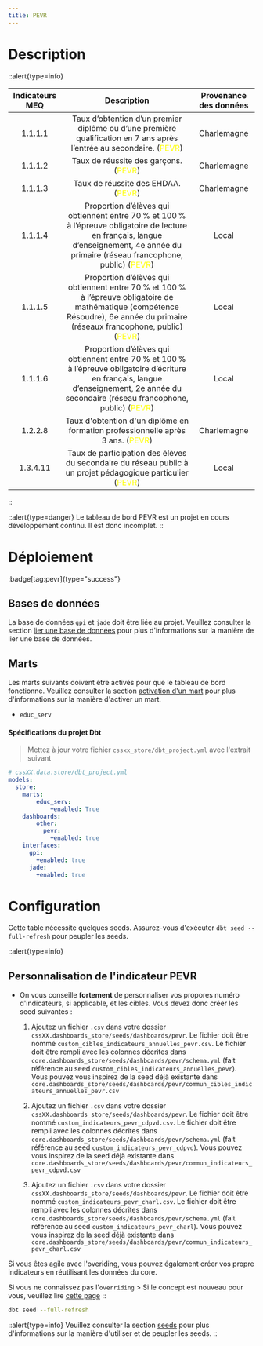 ```yaml
---
title: PEVR
---
```


# Description
::alert{type=info}

  |  Indicateurs MEQ   |                                               Description                                                    |   Provenance des données  |
  |:--------------------:|:------------------------------------------------------------------------------------------------------------:|:-------------------------:|
  | 1.1.1.1   |  Taux d’obtention d’un premier diplôme ou d’une première qualification en 7 ans après l’entrée au secondaire. (<span style="color:yellow">PEVR</span>)          | Charlemagne               |
  | 1.1.1.2   |  Taux de réussite des garçons. (<span style="color:yellow">PEVR</span>)                                                                                         | Charlemagne               |
  | 1.1.1.3   |  Taux de réussite des EHDAA. (<span style="color:yellow">PEVR</span>)                                                                                           | Charlemagne               |
  | 1.1.1.4   | Proportion d’élèves qui obtiennent entre 70 % et 100 % à l’épreuve  obligatoire de lecture en français, langue d’enseignement,  4e année du primaire (réseau francophone, public) (<span style="color:yellow">PEVR</span>)                   | Local                     |
  | 1.1.1.5   | Proportion d’élèves qui obtiennent entre 70 % et 100 % à l’épreuve  obligatoire de mathématique (compétence Résoudre),  6e année du primaire (réseaux francophone, public) (<span style="color:yellow">PEVR</span>)                   | Local                     |
  | 1.1.1.6   | Proportion d’élèves qui obtiennent entre 70 % et 100 % à l’épreuve  obligatoire d’écriture en français, langue d’enseignement,  2e année du secondaire (réseau francophone, public) (<span style="color:yellow">PEVR</span>)                   | Local                     |
  | 1.2.2.8   |  Taux d'obtention d'un diplôme en formation professionnelle après 3 ans. (<span style="color:yellow">PEVR</span>)                  | Charlemagne                     |
  | 1.3.4.11   |  Taux de participation des élèves du secondaire du réseau public à un projet pédagogique particulier (<span style="color:yellow">PEVR</span>)                   | Local                     |


::

::alert{type=danger}
Le tableau de bord PEVR est un projet en cours développement continu. Il est donc incomplet.
::

# Déploiement
:badge[tag:pevr]{type="success"}

## Bases de données

La base de données `gpi` et `jade` doit être liée au projet. Veuillez consulter la section [lier une base de données](/using/configuration/linking) pour plus d'informations sur la manière de lier une base de données.

## Marts

Les marts suivants doivent être activés pour que le tableau de bord fonctionne. Veuillez consulter la section [activation d'un mart](/using/configuration/enabling) pour plus d'informations sur la manière d'activer un mart.
* `educ_serv`

#### Spécifications du projet Dbt
> Mettez à jour votre fichier `cssxx_store/dbt_project.yml` avec l'extrait suivant

```yaml
# cssXX.data.store/dbt_project.yml
models:
  store:
    marts:
        educ_serv:
            +enabled: True
    dashboards:
        other:
          pevr:
            +enabled: true
    interfaces:
      gpi:
        +enabled: true
      jade:
        +enabled: true
```

# Configuration
Cette table nécessite quelques seeds. Assurez-vous d'exécuter `dbt seed --full-refresh` pour peupler les seeds.

::alert{type=info}
## Personnalisation de l'indicateur PEVR
* On vous conseille **fortement** de personnaliser vos propores numéro d'indicateurs, si applicable, et les cibles. Vous devez donc créer les seed suivantes :
  1. Ajoutez un fichier `.csv` dans votre dossier `cssXX.dashboards_store/seeds/dashboards/pevr`. Le fichier doit être nommé `custom_cibles_indicateurs_annuelles_pevr.csv`. Le fichier doit être rempli avec les colonnes décrites dans `core.dashboards_store/seeds/dashboards/pevr/schema.yml` (fait référence au seed `custom_cibles_indicateurs_annuelles_pevr`). Vous pouvez vous inspirez de la seed déjà existante dans 
  `core.dashboards_store/seeds/dashboards/pevr/commun_cibles_indicateurs_annuelles_pevr.csv`

  2. Ajoutez un fichier `.csv` dans votre dossier `cssXX.dashboards_store/seeds/dashboards/pevr`. Le fichier doit être nommé `custom_indicateurs_pevr_cdpvd.csv`. Le fichier doit être rempli avec les colonnes décrites dans `core.dashboards_store/seeds/dashboards/pevr/schema.yml` (fait référence au seed `custom_indicateurs_pevr_cdpvd`). Vous pouvez vous inspirez de la seed déjà existante dans 
  `core.dashboards_store/seeds/dashboards/pevr/commun_indicateurs_pevr_cdpvd.csv`

  3. Ajoutez un fichier `.csv` dans votre dossier `cssXX.dashboards_store/seeds/dashboards/pevr`. Le fichier doit être nommé `custom_indicateurs_pevr_charl.csv`. Le fichier doit être rempli avec les colonnes décrites dans `core.dashboards_store/seeds/dashboards/pevr/schema.yml` (fait référence au seed `custom_indicateurs_pevr_charl`). Vous pouvez vous inspirez de la seed déjà existante dans 
  `core.dashboards_store/seeds/dashboards/pevr/commun_indicateurs_pevr_charl.csv`

Si vous êtes agile avec l'overiding, vous pouvez également créer vos propre indicateurs en réutilisant les données du core.

Si vous ne connaissez pas l'`overriding` > Si le concept est nouveau pour vous, veuillez lire [cette page](/using/configuration/overriding)
::

```bash
dbt seed --full-refresh
```

::alert{type=info}
Veuillez consulter la section [seeds](/using/marts/seeds) pour plus d'informations sur la manière d'utiliser et de peupler les seeds.
::